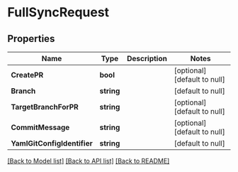 # FullSyncRequest

## Properties
Name | Type | Description | Notes
------------ | ------------- | ------------- | -------------
**CreatePR** | **bool** |  | [optional] [default to null]
**Branch** | **string** |  | [default to null]
**TargetBranchForPR** | **string** |  | [optional] [default to null]
**CommitMessage** | **string** |  | [optional] [default to null]
**YamlGitConfigIdentifier** | **string** |  | [default to null]

[[Back to Model list]](../README.md#documentation-for-models) [[Back to API list]](../README.md#documentation-for-api-endpoints) [[Back to README]](../README.md)

